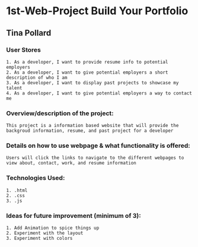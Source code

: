 # 1st-Web-Project Build Your Portfolio


## Tina Pollard

### User Stores
    1. As a developer, I want to provide resume info to potential employers
    2. As a developer, I want to give potential employers a short description of who I am
    3. As a developer, I want to display past projects to showcase my talent
    4. As a developer, I want to give potential employers a way to contact me 

### Overview/description of the project:
    This project is a information based website that will provide the backgroud information, resume, and past project for a developer

### Details on how to use webpage & what functionality is offered:
    Users will click the links to navigate to the different webpages to view about, contact, work, and resume information 

### Technologies Used: 
    1. .html
    2. .css
    3. .js

### Ideas for future improvement (minimum of 3):
    1. Add Animation to spice things up 
    2. Experiment with the layout
    3. Experiment with colors 